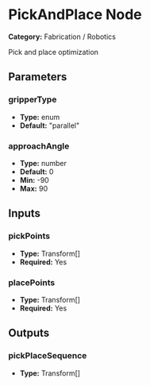 
# PickAndPlace Node

**Category:** Fabrication / Robotics

Pick and place optimization

## Parameters


### gripperType
- **Type:** enum
- **Default:** "parallel"





### approachAngle
- **Type:** number
- **Default:** 0
- **Min:** -90
- **Max:** 90



## Inputs


### pickPoints
- **Type:** Transform[]
- **Required:** Yes



### placePoints
- **Type:** Transform[]
- **Required:** Yes



## Outputs


### pickPlaceSequence
- **Type:** Transform[]




